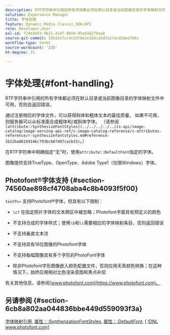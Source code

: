 ```yaml
---
description: RTF字符串中引用的所有字体都必须在默认目录或当前图像目录的字体映射文件中可用，否则会返回错误。
solution: Experience Manager
title: 字体处理
feature: Dynamic Media Classic,SDK/API
role: Developer,User
exl-id: f24edd53-4b21-4147-9b50-95e616279aa8
source-git-commit: 191d3e7cc4cd370e1e1b6ca5d7e27acd3ded7b6c
workflow-type: tm+mt
source-wordcount: '235'
ht-degree: 1%

---
```


# 字体处理{#font-handling}

RTF字符串中引用的所有字体都必须在默认目录或当前图像目录的字体映射文件中可用，否则会返回错误。

通过注册相应的字体文件，可以获得斜体和粗体文本的最佳质量。 如果不可用，则服务器可以从标准面合成粗体和/或斜体字体。 （请参阅` [attribute::SynthesizeFontStyles](../../../../../is-api/image-catalog/image-serving-api-ref/c-image-catalog-reference/c-attributes-reference/r-synthesizefontstyles.md#reference-1b12ba881b9146c793bcb07407cacb15)`。）

在RTF字符串中明确指定“无”时，使用`attribute::DefaultFont`指定的字体。

图像提供支持TrueType、OpenType、Adobe Type1（仅限Windows）字体。

## Photofont®字体支持 {#section-74560ae898cf4708aba4c8b4093f5f00}

`textPs=` 支持Photofont®字体，但具有以下限制：

* `\cf` 在指定照片字体的文本跨区中被忽略；Photofont字面具有预定义的颜色
* 不支持合成的字体样式；使用`\b`和`\i`需要相应的字体映射条目，否则返回错误

* 不支持垂直文本流
* 不支持具有16位图像的Photofont字体
* 不支持每幅图像具有多个字形的PhotoFont字体
* 除非Photofont字形图像嵌入颜色配置文件，否则应用天真颜色转换；在这种情况下，始终应用相对比色渲染意图和黑点补偿

有关其他信息，请参阅[www.photofont.com](https://www.photofont.com)。

## 另请参阅 {#section-6cb8a802aa044836bbe449d559093f3a}

[字体映射引用](../../../../../is-api/image-catalog/image-serving-api-ref/c-image-catalog-reference/c-font-map-reference/c-font-map-reference.md#concept-f81f319d03c646c5a8ef87b3277dd37d), [属性：:SyntherizationFontStyles](../../../../../is-api/image-catalog/image-serving-api-ref/c-image-catalog-reference/c-attributes-reference/r-synthesizefontstyles.md#reference-1b12ba881b9146c793bcb07407cacb15),  [属性：:DefaultFont](../../../../../is-api/image-catalog/image-serving-api-ref/c-image-catalog-reference/c-attributes-reference/r-defaultfont.md#reference-48b763ac254545e89a25c76ff7581107),  [ [!DNL www.photofont.com] ](https://www.photofont.com)
